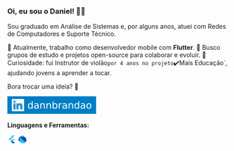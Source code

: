 <!-- 
**brandaoti/brandaoti** is a ✨ _special_ ✨ repository because its `README.md` (this file) appears on your GitHub profile.

Here are some ideas to get you started:
 -->

### Oi, eu sou o Daniel! 👊🏽

Sou graduado em Análise de Sistemas e, por alguns anos, atuei com Redes de Computadores e Suporte Técnico.

<!-- Outras informaçoes relevantes -->

📱 Atualmente, trabalho como desenvolvedor mobile com **Flutter**.
👥 Busco grupos de estudo e projetos open-source para colaborar e evoluir.
🎸 Curiosidade: fui Instrutor de violão` por 4 anos no projeto `✔️Mais Educação`, ajudando jovens a aprender a tocar.

Bora trocar uma ideia? 🚀

[![Linkedin: dannbrandao](https://github.com/brandaoti/organizar-github/blob/main/link/linkedin-dannbrandao-blue-square.svg)](https://www.linkedin.com/in/dannbrandao/)

**Linguagens e Ferramentas:**

<code><img height="20" src="https://github.com/brandaoti/organizar-github/blob/main/img/flutter.png"></code>
<code><img height="20" src="https://github.com/brandaoti/organizar-github/blob/main/img/dart.png"></code>
